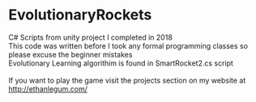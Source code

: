 # EvolutionaryRockets
C# Scripts from unity project I completed in 2018
<br>
This code was written before I took any formal programming classes so please excuse the beginner mistakes
<br>
Evolutionary Learning algorithim is found in SmartRocket2.cs script
<br><br>
If you want to play the game visit the projects section on my website at http://ethanlegum.com/
